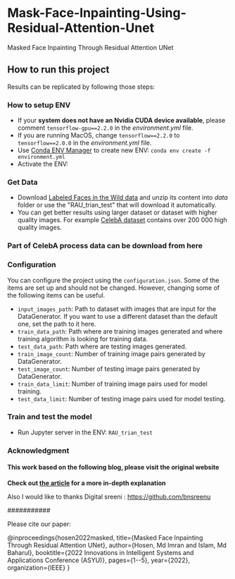 # Mask-Face-Inpainting-Using-Residual-Attention-Unet
Masked Face Inpainting Through Residual Attention UNet

## How to run this project
Results can be replicated by following those steps:

### How to setup ENV
- If your **system does not have an Nvidia CUDA device available**, please comment `tensorflow-gpu==2.2.0` in the _environment.yml_ file.
- If you are running MacOS, change `tensorflow==2.2.0` to `tensorflow==2.0.0` in the _environment.yml_ file.
- Use [Conda ENV Manager](https://towardsdatascience.com/a-guide-to-conda-environments-bc6180fc533) to create new ENV: `conda env create -f environment.yml`
- Activate the ENV: 

### Get Data
- Download [Labeled Faces in the Wild data](http://vis-www.cs.umass.edu/lfw/lfw-deepfunneled.tgz) and unzip its content into _data_ folder or use the "RAU_trian_test" that will download it automatically.
- You can get better results using larger dataset or dataset with higher quality images. For example [CelebA dataset](http://mmlab.ie.cuhk.edu.hk/projects/CelebA.html) contains over 200 000 high quality images. 

### Part of CelebA process data can be download from here


### Configuration
You can configure the project using the `configuration.json`. Some of the items are set up and should not be changed. However, changing some of the following items can be useful. 
- `input_images_path`: Path to dataset with images that are input for the DataGenerator. If you want to use a different dataset than the default one, set the path to it here.
- `train_data_path`: Path where are training images generated and where training algorithm is looking for training data.
- `test_data_path`: Path where are testing images generated.
- `train_image_count`: Number of training image pairs generated by DataGenerator.
- `test_image_count`: Number of testing image pairs generated by DataGenerator.
- `train_data_limit`: Number of training image pairs used for model training.
- `test_data_limit`: Number of testing image pairs used for model testing.

### Train and test the model
- Run Jupyter server in the ENV: `RAU_trian_test`

### Acknowledgment

#### This work based on the following blog, please visit the original website ###

**Check out [the article](https://www.strv.com/blog/mask2face-how-we-built-ai-that-shows-face-beneath-mask-engineering) for a more in-depth explanation**

Also I would like to thanks Digital sreeni : https://github.com/bnsreenu

###########

Please cite our paper: 

@inproceedings{hosen2022masked,
  title={Masked Face Inpainting Through Residual Attention UNet},
  author={Hosen, Md Imran and Islam, Md Baharul},
  booktitle={2022 Innovations in Intelligent Systems and Applications Conference (ASYU)},
  pages={1--5},
  year={2022},
  organization={IEEE}
}
